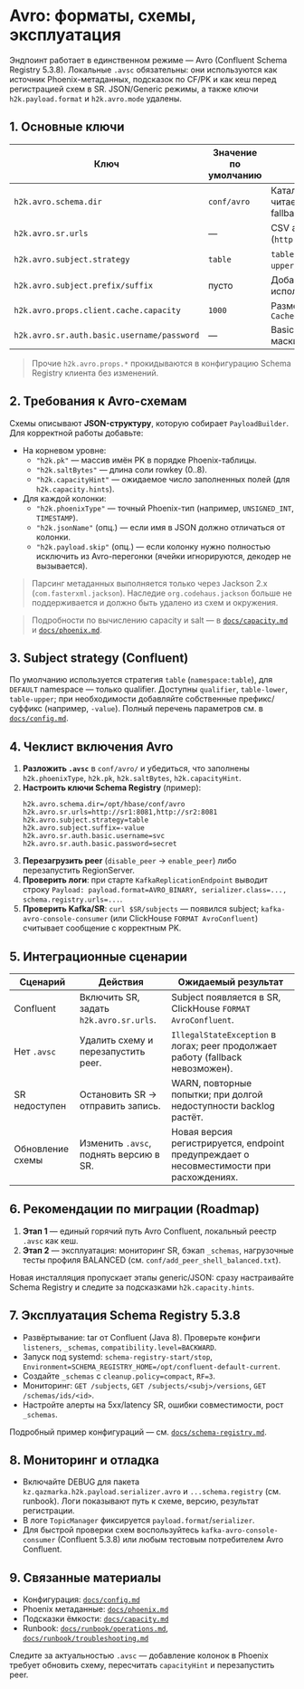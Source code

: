 # Avro: форматы, схемы, эксплуатация

Эндпоинт работает в единственном режиме — Avro (Confluent Schema Registry 5.3.8). Локальные `.avsc` обязательны: они используются как источник Phoenix-метаданных, подсказок по CF/PK и как кеш перед регистрацией схем в SR. JSON/Generic режимы, а также ключи `h2k.payload.format` и `h2k.avro.mode` удалены.

## 1. Основные ключи

| Ключ | Значение по умолчанию | Комментарий |
|---|---|---|
| `h2k.avro.schema.dir` | `conf/avro` | Каталог локальных `.avsc`, читается при старте и служит fallback‑кэшем |
| `h2k.avro.sr.urls` | — | CSV адресов Schema Registry (`http://sr1:8081,http://sr2:8081`) |
| `h2k.avro.subject.strategy` | `table` | `table` → `namespace:table`, `table-upper/table-lower`, `qualifier` |
| `h2k.avro.subject.prefix/suffix` | пусто | Добавляется к subject (часто используют `-value`) |
| `h2k.avro.props.client.cache.capacity` | `1000` | Размер identity-map `CachedSchemaRegistryClient` |
| `h2k.avro.sr.auth.basic.username/password` | — | Basic Auth; значения маскируются в логах |

> Прочие `h2k.avro.props.*` прокидываются в конфигурацию Schema Registry клиента без изменений.

## 2. Требования к Avro-схемам

Схемы описывают **JSON-структуру**, которую собирает `PayloadBuilder`. Для корректной работы добавьте:

- На корневом уровне:
  - `"h2k.pk"` — массив имён PK в порядке Phoenix-таблицы.
  - `"h2k.saltBytes"` — длина соли rowkey (0..8).
  - `"h2k.capacityHint"` — ожидаемое число заполненных полей (для `h2k.capacity.hints`).
- Для каждой колонки:
  - `"h2k.phoenixType"` — точный Phoenix-тип (например, `UNSIGNED_INT`, `TIMESTAMP`).
  - `"h2k.jsonName"` (опц.) — если имя в JSON должно отличаться от колонки.
  - `"h2k.payload.skip"` (опц.) — если колонку нужно полностью исключить из Avro-перегонки (ячейки игнорируются, декодер не вызывается).

> Парсинг метаданных выполняется только через Jackson 2.x (`com.fasterxml.jackson`). Наследие `org.codehaus.jackson` больше не поддерживается и должно быть удалено из схем и окружения.

> Подробности по вычислению capacity и salt — в [`docs/capacity.md`](capacity.md) и [`docs/phoenix.md`](phoenix.md).

## 3. Subject strategy (Confluent)

По умолчанию используется стратегия `table` (`namespace:table`), для `DEFAULT` namespace — только qualifier. Доступны `qualifier`, `table-lower`, `table-upper`; при необходимости добавляйте собственные префикс/суффикс (например, `-value`). Полный перечень параметров см. в [`docs/config.md`](config.md).

## 4. Чеклист включения Avro

1. **Разложить `.avsc`** в `conf/avro/` и убедиться, что заполнены `h2k.phoenixType`, `h2k.pk`, `h2k.saltBytes`, `h2k.capacityHint`.
2. **Настроить ключи Schema Registry** (пример):
   ```properties
   h2k.avro.schema.dir=/opt/hbase/conf/avro
   h2k.avro.sr.urls=http://sr1:8081,http://sr2:8081
   h2k.avro.subject.strategy=table
   h2k.avro.subject.suffix=-value
   h2k.avro.sr.auth.basic.username=svc
   h2k.avro.sr.auth.basic.password=secret
   ```
3. **Перезагрузить peer** (`disable_peer` → `enable_peer`) либо перезапустить RegionServer.
4. **Проверить логи**: при старте `KafkaReplicationEndpoint` выводит строку `Payload: payload.format=AVRO_BINARY, serializer.class=..., schema.registry.urls=...`.
5. **Проверить Kafka/SR**: `curl $SR/subjects` — появился subject; `kafka-avro-console-consumer` (или ClickHouse `FORMAT AvroConfluent`) считывает сообщение с корректным PK.

## 5. Интеграционные сценарии

| Сценарий | Действия | Ожидаемый результат |
|---|---|---|
| Confluent | Включить SR, задать `h2k.avro.sr.urls`. | Subject появляется в SR, ClickHouse `FORMAT AvroConfluent`. |
| Нет `.avsc` | Удалить схему и перезапустить peer. | `IllegalStateException` в логах; peer продолжает работу (fallback невозможен). |
| SR недоступен | Остановить SR → отправить запись. | WARN, повторные попытки; при долгой недоступности backlog растёт. |
| Обновление схемы | Изменить `.avsc`, поднять версию в SR. | Новая версия регистрируется, endpoint предупреждает о несовместимости при расхождениях. |

## 6. Рекомендации по миграции (Roadmap)

1. **Этап 1** — единый горячий путь Avro Confluent, локальный реестр `.avsc` как кеш.
2. **Этап 2** — эксплуатация: мониторинг SR, бэкап `_schemas`, нагрузочные тесты профиля BALANCED (см. `conf/add_peer_shell_balanced.txt`).

Новая инсталляция пропускает этапы generic/JSON: сразу настраивайте Schema Registry и следите за подсказками `h2k.capacity.hints`.

## 7. Эксплуатация Schema Registry 5.3.8

- Развёртывание: tar от Confluent (Java 8). Проверьте конфиги `listeners`, `_schemas`, `compatibility.level=BACKWARD`.
- Запуск под systemd: `schema-registry-start/stop`, `Environment=SCHEMA_REGISTRY_HOME=/opt/confluent-default-current`.
- Создайте `_schemas` с `cleanup.policy=compact`, `RF=3`.
- Мониторинг: `GET /subjects`, `GET /subjects/<subj>/versions`, `GET /schemas/ids/<id>`.
- Настройте алерты на 5xx/latency SR, ошибки совместимости, рост `_schemas`.

Подробный пример конфигураций — см. [`docs/schema-registry.md`](schema-registry.md).

## 8. Мониторинг и отладка

- Включайте DEBUG для пакета `kz.qazmarka.h2k.payload.serializer.avro` и `...schema.registry` (см. runbook). Логи показывают путь к схеме, версию, результат регистрации.
- В логе `TopicManager` фиксируется `payload.format`/`serializer`.
- Для быстрой проверки схем воспользуйтесь `kafka-avro-console-consumer` (Confluent 5.3.8) или любым тестовым потребителем Avro Confluent.

## 9. Связанные материалы

- Конфигурация: [`docs/config.md`](config.md)
- Phoenix метаданные: [`docs/phoenix.md`](phoenix.md)
- Подсказки ёмкости: [`docs/capacity.md`](capacity.md)
- Runbook: [`docs/runbook/operations.md`](runbook/operations.md), [`docs/runbook/troubleshooting.md`](runbook/troubleshooting.md)

Следите за актуальностью `.avsc` — добавление колонок в Phoenix требует обновить схему, пересчитать `capacityHint` и перезапустить peer.
